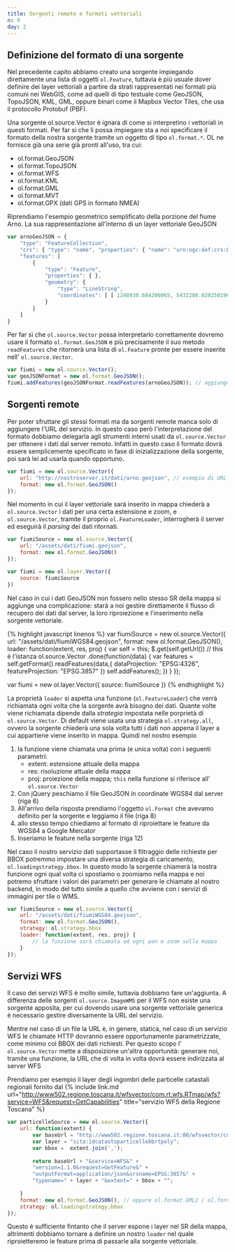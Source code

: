 ```yaml
---
title: Sorgenti remote e formati vettoriali
n: 9
day: 2
---
```

## Definizione del formato di una sorgente ##
Nel precedente capito abbiamo creato una sorgente impiegando direttamente una lista di oggetti `ol.Feature`, tuttavia è più usuale dover definire dei layer vettoriali a partire da strati rappresentati nei formati più comuni nei WebGIS, come ad quelli di tipo testuale come GeoJSON, TopoJSON, KML, GML, oppure binari come il Mapbox Vector Tiles, che usa il protocollo Protobuf (PBF).

Una sorgente ol.source.Vector è ignara di come si interpretino i vettoriali in questi formati. Per far sì che li possa impiegare sta a noi specificare il formato della nostra sorgente tramite un oggetto di tipo `ol.format.*`. OL ne fornisce già una serie già pronti all'uso, tra cui:

* ol.format.GeoJSON
* ol.format.TopoJSON
* ol.format.WFS
* ol.format.KML
* ol.format.GML
* ol.format.MVT
* ol.format.GPX (dati GPS in formato NMEA)

Riprendiamo l'esempio geometrico semplificato della porzione del fiume Arno. La sua rappresentazione all'interno di un layer vettoriale GeoJSON

```javascript
var arnoGeoJSON = {
    "type": "FeatureCollection",
    "crs": { "type": "name", "properties": { "name": "urn:ogc:def:crs:EPSG::3857" } },
    "features": [
        { 
            "type": "Feature", 
            "properties": { }, 
            "geometry": { 
                "type": "LineString", 
                "coordinates": [ [ 1240938.684206065, 5432280.028250196 ], [ 1243365.9897186551, 5432809.622180216 ], [ 1245462.2990249831, 5433052.3527314747 ], [ 1246653.8853675276, 5432897.8878352186 ], [ 1248352.9992263408, 5431750.434320176 ], [ 1252170.4888052328, 5429896.8555651074 ], [ 1255127.3882478427, 5428992.1326013235 ], [ 1257245.7639679215, 5429323.1288075857 ], [ 1259055.2098954888, 5428705.2692225631 ] ] 
            } 
        }
    ]
}
```

Per far sì che `ol.source.Vector` possa interpretarlo correttamente dovremo usare il formato `ol.format.GeoJSON` e più precisamente il suo metodo `readFeatures` che ritornerà una lista di `ol.Feature` pronte per essere inserite nell' `ol.source.Vector`.

```javascript
var fiumi = new ol.source.Vector();
var geoJSONFormat = new ol.format.GeoJSON();
fiumi.addFeatures(geoJSONFormat.readFeatures(arnoGeoJSON)); // aggiungo successivamente la feature
```

## Sorgenti remote ##
Per poter sfruttare gli stessi formati ma da sorgenti remote manca solo di aggiungere l'URL del servizio. In questo caso però l'interpretazione del formato dobbiamo delegarla agli strumenti interni usati da `ol.source.Vector` per ottenere i dati dal server remoto. Infatti in questo caso il formato dovrà essere semplicemente specificato in fase di inizializzazione della sorgente, poi sarà lei ad usarla quando opportuno.

```javascript
var fiumi = new ol.source.Vector({
    url: "http://nostroserver.it/dati/arno.geojson", // esempio di URL 
    format: new ol.format.GeoJSON()
});
```

Nel momento in cui il layer vettoriale sarà inserito in mappa chiederà a `ol.source.Vector` i dati per una certa estensione e zoom, e `ol.source.Vector`, tramite il proprio `ol.FeatureLoader`, interrogherà il server ed eseguirà il _parsing_ dei dati ritornati.

```javascript
var fiumiSource = new ol.source.Vector({
    url: "/assets/dati/fiumi.geojson",
    format: new ol.format.GeoJSON()
});

var fiumi = new ol.layer.Vector({
    source: fiumiSource
})
```

Nel caso in cui i dati GeoJSON non fossero nello stesso SR della mappa si aggiunge una complicazione: starà a noi gestire direttamente il flusso di recupero dei dati dal server, la loro riproiezione e l'inserimento nella sorgente vettoriale.

{% highlight javascript linenos %}
var fiumiSource = new ol.source.Vector({
    url: "/assets/dati/fiumiWGS84.geojson",
    format: new ol.format.GeoJSON(),
    loader: function(extent, res, proj) {
        var self = this;
        $.get(self.getUrl()) // this è l'istanza ol.source.Vector
        .done(function(data) {
            var features = self.getFormat().readFeatures(data,{
                dataProjection: "EPSG:4326",
                featureProjection: "EPSG.3857"
            })
            self.addFeatures();
        })
    }
});

var fiumi = new ol.layer.Vector({
    source: fiumiSource
})
{% endhighlight %}

La proprietà `loader` si aspetta una funzione (`ol.FeatureLoader`) che verrà richiamata ogni volta che la sorgente avrà bisogno dei dati. Quante volte viene richiamata dipende dalla _strategia_ impostata nelle porprietà di `ol.source.Vector`. Di default viene usata una strategia `ol.strategy.all`, ovvero la sorgente chiederà una sola volta tutti i dati non appena il layer a cui appartiene viene inserito in mappa.
Quindi nel nostro esempio 

1. la funzione viene chiamata una prima (e unica volta) con i seguenti parametri:
    * extent: estensione attuale della mappa
    * res: risoluzione attuale della mappa
    * proj: proiezione della mappa;
    `this` nella funzione si riferisce all' `ol.source.Vector`
2. Con jQuery peschiamo il file GeoJSON in coordinate WGS84 dal server (riga 6)
3. All'arrivo della risposta prendiamo l'oggetto `ol.Format` che avevamo definito per la sorgente e leggiamo il file (riga 8)
4. allo stesso tempo chiediamo al formato di riproiettare le feature da WGS84 a Google Mercator
5. Inseriamo le feature nella sorgente (riga 12)

Nel caso il nostro servizio dati supportasse il filtraggio delle richieste per BBOX potremmo impostare una diversa strategia di caricamento, `ol.loadingstrategy.bbox`. In questo modo la sorgente chiamerà la nostra funzione ogni qual volta ci spostiamo o zoomiamo nella mappa e noi potremo sfruttare i valori dei parametri per generare le chiamate al nostro backend, in modo del tutto simile a quello che avviene con i servizi di immagini per tile o WMS.

```javascript
var fiumiSource = new ol.source.Vector({
    url: "/assets/dati/fiumiWGS84.geojson",
    format: new ol.format.GeoJSON(),
    strategy: ol.strategy.bbox
    loader: function(extent, res, proj) {
        // la funzione sarà chiamata ad ogni pan e zoom sulla mappa
    }
});
```

## Servizi WFS ##
Il caso dei servizi WFS è molto simile, tuttavia dobbiamo fare un'aggiunta. A differenza delle sorgenti `ol.source.ImageWMS` per il WFS non esiste una sorgente apposita, per cui dovendo usare una sorgente vettoriale generica è necessario gestire diversamente la URL del servizio.

Mentre nel caso di un file la URL è, in genere, statica, nel caso di un servizio WFS le chiamate HTTP dovranno essere opportunamente parametrizzate, come minimo col BBOX dei dati richiesti. Per questo scopo l' `ol.source.Vector` mette a disposizione un'altra opportunità: generare noi, tramite una funzione, la URL che di volta in volta dovrà essere indirizzata al server WFS

Prendiamo per esempio il layer degli ingombri delle particelle catastali regionali fornito dal {% include link.md url="http://www502.regione.toscana.it/wfsvector/com.rt.wfs.RTmap/wfs?service=WFS&request=GetCapabilities" title="servizio WFS della Regione Toscana" %}

```javascript
var particelleSource = new ol.source.Vector({
    url: function(extent) {
        var baseUrl = "http://www502.regione.toscana.it:80/wfsvector/com.rt.wfs.RTmap/wfs";
        var layer = "sita:idcatastoparticellebbrtpoly";
        var bbox =  extent.join(',');
       
        return baseUrl + "&service=WFS&" +
        "version=1.1.0&request=GetFeature&" +
        "outputFormat=application/json&srsname=EPSG:3857&" +
        "typename=" + layer + "&extent=" + bbox + "";
       
    }
    format: new ol.format.GeoJSON(), // oppure ol.format.GML2 / ol.format.GML3 in base a quello che offre il server WFS
    strategy: ol.loadingstrategy.bbox
});
```

Questo è sufficiente fintanto che il server espone i layer nel SR della mappa, altrimenti dobbiamo tornare a definire un nostro `loader` nel quale riproietteremo le feature prima di passarle alla sorgente vettoriale.
